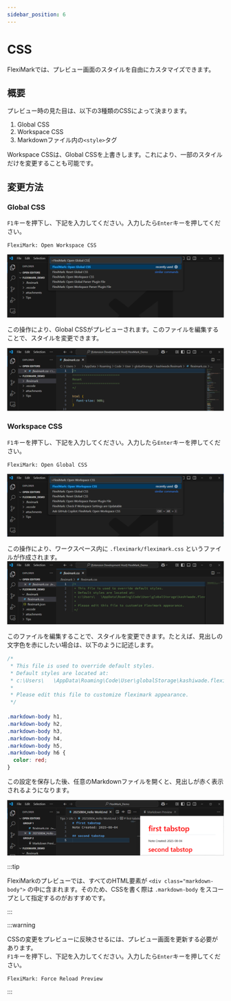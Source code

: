 ```yaml
---
sidebar_position: 6
---
```


# CSS

FlexiMarkでは、プレビュー画面のスタイルを自由にカスタマイズできます。

## 概要

プレビュー時の見た目は、以下の3種類のCSSによって決まります。

1. Global CSS
2. Workspace CSS
3. Markdownファイル内の`<style>`タグ

Workspace CSSは、Global CSSを上書きします。これにより、一部のスタイルだけを変更することも可能です。

## 変更方法

### Global CSS

`F1`キーを押下し、下記を入力してください。入力したら`Enter`キーを押してください。

```plaintext
FlexiMark: Open Workspace CSS
```

![](img/css/00_command_global.webp)

この操作により、Global CSSがプレビューされます。このファイルを編集することで、スタイルを変更できます。

![](img/css/01_gen_global_css.webp)

### Workspace CSS

`F1`キーを押下し、下記を入力してください。入力したら`Enter`キーを押してください。

```plaintext
FlexiMark: Open Global CSS
```

![](img/css/02_command_workspace.webp)

この操作により、ワークスペース内に `.fleximark/fleximark.css` というファイルが作成されます。
![](img/css/03_gen_workspace_css.webp)

このファイルを編集することで、スタイルを変更できます。たとえば、見出しの文字色を赤にしたい場合は、以下のように記述します。

```css title=".fleximark/fleximark.css" {9-16}
/* 
 * This file is used to override default styles.
 * Default styles are located at:
 * c:\Users\   \AppData\Roaming\Code\User\globalStorage\kashiwade.fleximark\fleximark.css
 * 
 * Please edit this file to customize fleximark appearance.
 */

.markdown-body h1,
.markdown-body h2,
.markdown-body h3,
.markdown-body h4,
.markdown-body h5,
.markdown-body h6 {
  color: red;
}
```

この設定を保存した後、任意のMarkdownファイルを開くと、見出しが赤く表示されるようになります。

![](img/css/04_css_change_example.webp)

:::tip

FlexiMarkのプレビューでは、すべてのHTML要素が `<div class="markdown-body">` の中に含まれます。そのため、CSSを書く際は `.markdown-body` をスコープとして指定するのがおすすめです。

:::

:::warning

CSSの変更をプレビューに反映させるには、プレビュー画面を更新する必要があります。\
`F1`キーを押下し、下記を入力してください。入力したら`Enter`キーを押してください。

```plaintext
FlexiMark: Force Reload Preview
```

:::